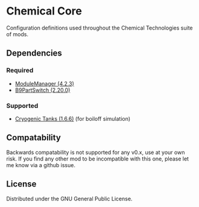 # Chemical Core
Configuration definitions used throughout the Chemical Technologies suite of mods.

## Dependencies
### Required
- [ModuleManager (4.2.3)](https://github.com/sarbian/ModuleManager)
- [B9PartSwitch (2.20.0)](https://github.com/blowfishpro/B9PartSwitch)
### Supported
- [Cryogenic Tanks (1.6.6)](https://github.com/post-kerbin-mining-corporation/CryoTanks) (for boiloff simulation)

## Compatability
Backwards compatability is not supported for any v0.x, use at your own risk. If you find any other mod to be incompatible with this one, please let me know via a github issue.

## License
Distributed under the GNU General Public License.
